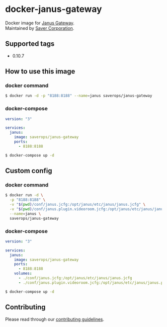 # docker-janus-gateway

Docker image for [Janus Gateway](https://github.com/meetecho/janus-gateway).  
Maintained by [Saver Corporation](https://github.com/savercorp).

## Supported tags

- 0.10.7

## How to use this image

### docker command

```bash
$ docker run -d -p "8188:8188" --name=janus saverops/janus-gateway
```

### docker-compose

```yaml
version: "3"

services:
  janus:
    image: saverops/janus-gateway
    ports:
      - 8188:8188
```

```bash
$ docker-compose up -d
```

## Custom config

### docker command

```bash
$ docker run -d \
  -p "8188:8188" \
  -v "$(pwd)/conf/janus.jcfg:/opt/janus/etc/janus/janus.jcfg" \
  -v "$(pwd)/conf/janus.plugin.videoroom.jcfg:/opt/janus/etc/janus/janus.plugin.videoroom.jcfg" \
  --name=janus \
  saverops/janus-gateway
```

### docker-compose

```yaml
version: "3"

services:
  janus:
    image: saverops/janus-gateway
    ports:
      - 8188:8188
    volumes:
      - ./conf/janus.jcfg:/opt/janus/etc/janus/janus.jcfg
      - ./conf/janus.plugin.videoroom.jcfg:/opt/janus/etc/janus/janus.plugin.videoroom.jcfg
```

```bash
$ docker-compose up -d
```

## Contributing

Please read through our [contributing guidelines](https://github.com/savercorp/docker-janus-gateway/blob/main/.github/CONTRIBUTING.md).
